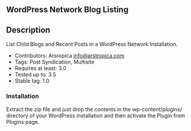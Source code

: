 ## WordPress Network Blog Listing

## Description
List Child Blogs and Recent Posts in a WordPress Network Installation. 

- Contributors: Arsropica <info@arstropica.com> 
- Tags: Post Syndication, Multisite
- Requires at least: 3.0
- Tested up to: 3.5
- Stable tag: 1.0

### Installation
Extract the zip file and just drop the contents in the wp-content/plugins/ directory of your WordPress installation and then activate the Plugin from Plugins page.